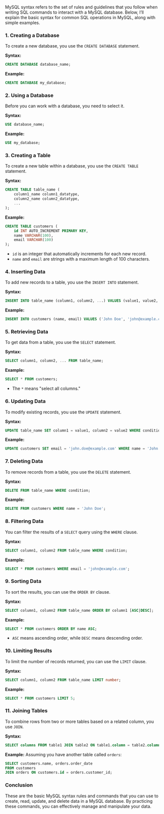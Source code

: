 MySQL syntax refers to the set of rules and guidelines that you follow when writing SQL commands to interact with a MySQL database. Below, I’ll explain the basic syntax for common SQL operations in MySQL, along with simple examples.

### 1. **Creating a Database**
To create a new database, you use the `CREATE DATABASE` statement.

**Syntax:**
```sql
CREATE DATABASE database_name;
```

**Example:**
```sql
CREATE DATABASE my_database;
```

### 2. **Using a Database**
Before you can work with a database, you need to select it.

**Syntax:**
```sql
USE database_name;
```

**Example:**
```sql
USE my_database;
```

### 3. **Creating a Table**
To create a new table within a database, you use the `CREATE TABLE` statement.

**Syntax:**
```sql
CREATE TABLE table_name (
    column1_name column1_datatype,
    column2_name column2_datatype,
    ...
);
```

**Example:**
```sql
CREATE TABLE customers (
    id INT AUTO_INCREMENT PRIMARY KEY,
    name VARCHAR(100),
    email VARCHAR(100)
);
```
- `id` is an integer that automatically increments for each new record.
- `name` and `email` are strings with a maximum length of 100 characters.

### 4. **Inserting Data**
To add new records to a table, you use the `INSERT INTO` statement.

**Syntax:**
```sql
INSERT INTO table_name (column1, column2, ...) VALUES (value1, value2, ...);
```

**Example:**
```sql
INSERT INTO customers (name, email) VALUES ('John Doe', 'john@example.com');
```

### 5. **Retrieving Data**
To get data from a table, you use the `SELECT` statement.

**Syntax:**
```sql
SELECT column1, column2, ... FROM table_name;
```

**Example:**
```sql
SELECT * FROM customers;
```
- The `*` means "select all columns."

### 6. **Updating Data**
To modify existing records, you use the `UPDATE` statement.

**Syntax:**
```sql
UPDATE table_name SET column1 = value1, column2 = value2 WHERE condition;
```

**Example:**
```sql
UPDATE customers SET email = 'john.doe@example.com' WHERE name = 'John Doe';
```

### 7. **Deleting Data**
To remove records from a table, you use the `DELETE` statement.

**Syntax:**
```sql
DELETE FROM table_name WHERE condition;
```

**Example:**
```sql
DELETE FROM customers WHERE name = 'John Doe';
```

### 8. **Filtering Data**
You can filter the results of a `SELECT` query using the `WHERE` clause.

**Syntax:**
```sql
SELECT column1, column2 FROM table_name WHERE condition;
```

**Example:**
```sql
SELECT * FROM customers WHERE email = 'john@example.com';
```

### 9. **Sorting Data**
To sort the results, you can use the `ORDER BY` clause.

**Syntax:**
```sql
SELECT column1, column2 FROM table_name ORDER BY column1 [ASC|DESC];
```

**Example:**
```sql
SELECT * FROM customers ORDER BY name ASC;
```
- `ASC` means ascending order, while `DESC` means descending order.

### 10. **Limiting Results**
To limit the number of records returned, you can use the `LIMIT` clause.

**Syntax:**
```sql
SELECT column1, column2 FROM table_name LIMIT number;
```

**Example:**
```sql
SELECT * FROM customers LIMIT 5;
```

### 11. **Joining Tables**
To combine rows from two or more tables based on a related column, you use `JOIN`.

**Syntax:**
```sql
SELECT columns FROM table1 JOIN table2 ON table1.column = table2.column;
```

**Example:**
Assuming you have another table called `orders`:
```sql
SELECT customers.name, orders.order_date 
FROM customers 
JOIN orders ON customers.id = orders.customer_id;
```

### Conclusion
These are the basic MySQL syntax rules and commands that you can use to create, read, update, and delete data in a MySQL database. By practicing these commands, you can effectively manage and manipulate your data.